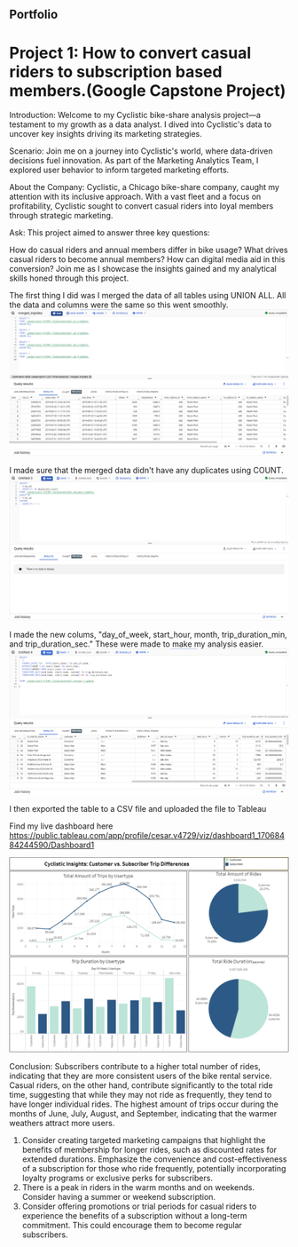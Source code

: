 ## Portfolio

# Project 1: How to convert casual riders to subscription based members.(Google Capstone Project)

Introduction:
Welcome to my Cyclistic bike-share analysis project—a testament to my growth as a data analyst. I dived into Cyclistic's data to uncover key insights driving its marketing strategies.

Scenario:
Join me on a journey into Cyclistic's world, where data-driven decisions fuel innovation. As part of the Marketing Analytics Team, I explored user behavior to inform targeted marketing efforts.

About the Company:
Cyclistic, a Chicago bike-share company, caught my attention with its inclusive approach. With a vast fleet and a focus on profitability, Cyclistic sought to convert casual riders into loyal members through strategic marketing.

Ask:
This project aimed to answer three key questions:

How do casual riders and annual members differ in bike usage?
What drives casual riders to become annual members?
How can digital media aid in this conversion?
Join me as I showcase the insights gained and my analytical skills honed through this project.

The first thing I did was I merged the data of all tables using UNION ALL. All the data and columns were the same so this went smoothly.
<img src="assets/merged_data.png" alt="Example Image">

I made sure that the merged data didn't have any duplicates using COUNT.
<img src="assets/duplicatecheck.png" alt="Example Image">

I made the new colums, "day_of_week, start_hour, month, trip_duration_min, and trip_duration_sec." These were made to make my analysis easier. 
<img src="assets/newcolumns.png" alt="Example Image">

I then exported the table to a CSV file and uploaded the file to Tableau 

Find my live dashboard here
<https://public.tableau.com/app/profile/cesar.v4729/viz/dashboard1_17068484244590/Dashboard1>

<img src="assets/dashboard.png" alt="Example Image">



Conclusion: Subscribers contribute to a higher total number of rides, indicating that they are more consistent users of the bike rental service.
Casual riders, on the other hand, contribute significantly to the total ride time, suggesting that while they may not ride as frequently, they tend to have longer individual rides. 
The highest amount of trips occur during the months of June, July, August, and September, indicating that the warmer weathers attract more users. 

1. Consider creating targeted marketing campaigns that highlight the benefits of membership for longer rides, such as discounted rates for extended durations.
Emphasize the convenience and cost-effectiveness of a subscription for those who ride frequently, potentially incorporating loyalty programs or exclusive perks for subscribers.
2. There is a peak in riders in the warm months and on weekends. Consider having a summer or weekend subscription. 
3. Consider offering promotions or trial periods for casual riders to experience the benefits of a subscription without a long-term commitment. This could encourage them to become regular subscribers.
